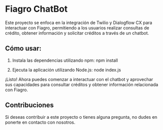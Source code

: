 # Fiagro ChatBot

Este proyecto se enfoca en la integración de Twilio y Dialogflow CX para interactuar con Fiagro, permitiendo a los usuarios realizar consultas de crédito, obtener información y solicitar créditos a través de un chatbot.

## Cómo usar:

1. Instala las dependencias utilizando npm:
npm install


2. Ejecuta la aplicación utilizando Node.js:
node index.js


¡Listo! Ahora puedes comenzar a interactuar con el chatbot y aprovechar sus capacidades para consultar créditos y obtener información relacionada con Fiagro.

## Contribuciones

Si deseas contribuir a este proyecto o tienes alguna pregunta, no dudes en ponerte en contacto con nosotros.


